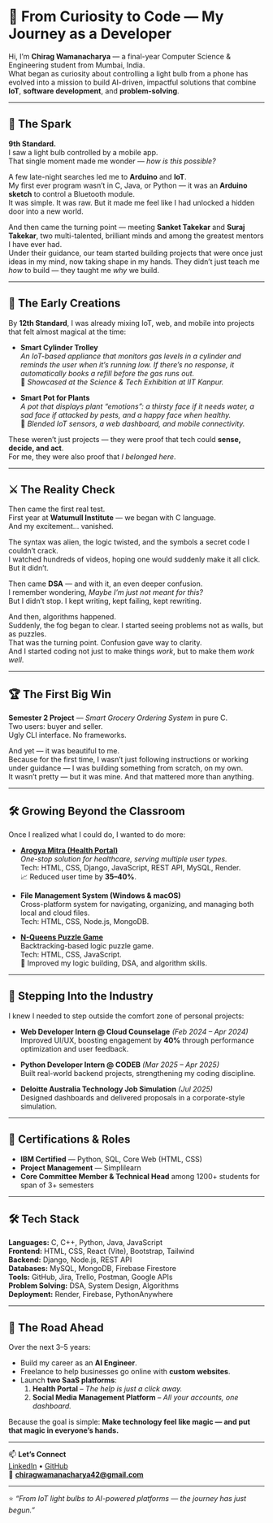# 🚀 From Curiosity to Code — My Journey as a Developer

Hi, I’m **Chirag Wamanacharya** — a final-year Computer Science & Engineering student from Mumbai, India.  
What began as curiosity about controlling a light bulb from a phone has evolved into a mission to build AI-driven, impactful solutions that combine **IoT**, **software development**, and **problem-solving**.

---

## 🌱 The Spark
**9th Standard.**  
I saw a light bulb controlled by a mobile app.  
That single moment made me wonder — *how is this possible?*

A few late-night searches led me to **Arduino** and **IoT**.  
My first ever program wasn’t in C, Java, or Python — it was an **Arduino sketch** to control a Bluetooth module.  
It was simple. It was raw. But it made me feel like I had unlocked a hidden door into a new world.

And then came the turning point — meeting **Sanket Takekar** and **Suraj Takekar**, two multi-talented, brilliant minds and among the greatest mentors I have ever had.  
Under their guidance, our team started building projects that were once just ideas in my mind, now taking shape in my hands. They didn’t just teach me *how* to build — they taught me *why* we build.

---

## 🌿 The Early Creations
By **12th Standard**, I was already mixing IoT, web, and mobile into projects that felt almost magical at the time:  

- **Smart Cylinder Trolley**  
  *An IoT-based appliance that monitors gas levels in a cylinder and reminds the user when it’s running low. If there’s no response, it automatically books a refill before the gas runs out.*  
  🔹 *Showcased at the Science & Tech Exhibition at IIT Kanpur.*  

- **Smart Pot for Plants**  
  *A pot that displays plant “emotions”: a thirsty face if it needs water, a sad face if attacked by pests, and a happy face when healthy.*  
  🔹 *Blended IoT sensors, a web dashboard, and mobile connectivity.*  

These weren’t just projects — they were proof that tech could **sense, decide, and act**.  
For me, they were also proof that *I belonged here*.

---

## ⚔️ The Reality Check
Then came the first real test.  
First year at **Watumull Institute** — we began with C language.  
And my excitement… vanished.  

The syntax was alien, the logic twisted, and the symbols a secret code I couldn’t crack.  
I watched hundreds of videos, hoping one would suddenly make it all click. But it didn’t.  

Then came **DSA** — and with it, an even deeper confusion.  
I remember wondering, *Maybe I’m just not meant for this?*  
But I didn’t stop. I kept writing, kept failing, kept rewriting.  

And then, algorithms happened.  
Suddenly, the fog began to clear. I started seeing problems not as walls, but as puzzles.  
That was the turning point. Confusion gave way to clarity.  
And I started coding not just to make things *work*, but to make them *work well*.  

---

## 🏆 The First Big Win
**Semester 2 Project** — *Smart Grocery Ordering System* in pure C.  
Two users: buyer and seller.  
Ugly CLI interface. No frameworks.  

And yet — it was beautiful to me.  
Because for the first time, I wasn’t just following instructions or working under guidance — I was building something from scratch, on my own.  
It wasn’t pretty — but it was mine. And that mattered more than anything.

---

## 🛠 Growing Beyond the Classroom
Once I realized what I could do, I wanted to do more:  

- **[Arogya Mitra (Health Portal)](https://arogyamitra-2.onrender.com/)**  
  *One-stop solution for healthcare, serving multiple user types.*  
  Tech: HTML, CSS, Django, JavaScript, REST API, MySQL, Render.  
  📈 Reduced user time by **35–40%**.

- **File Management System (Windows & macOS)**  
  Cross-platform system for navigating, organizing, and managing both local and cloud files.  
  Tech: HTML, CSS, Node.js, MongoDB.

- **[N-Queens Puzzle Game](https://8-queengame.netlify.app/)**  
  Backtracking-based logic puzzle game.  
  Tech: HTML, CSS, JavaScript.  
  🎯 Improved my logic building, DSA, and algorithm skills.

---

## 💼 Stepping Into the Industry
I knew I needed to step outside the comfort zone of personal projects:  

- **Web Developer Intern @ Cloud Counselage** *(Feb 2024 – Apr 2024)*  
  Improved UI/UX, boosting engagement by **40%** through performance optimization and user feedback.

- **Python Developer Intern @ CODEB** *(Mar 2025 – Apr 2025)*  
  Built real-world backend projects, strengthening my coding discipline.

- **Deloitte Australia Technology Job Simulation** *(Jul 2025)*  
  Designed dashboards and delivered proposals in a corporate-style simulation.

---

## 📜 Certifications & Roles
- **IBM Certified** — Python, SQL, Core Web (HTML, CSS)  
- **Project Management** — Simplilearn  
- **Core Committee Member & Technical Head** among 1200+ students for span of 3+ semesters

---

## 🛠 Tech Stack
**Languages:** C, C++, Python, Java, JavaScript  
**Frontend:** HTML, CSS, React (Vite), Bootstrap, Tailwind  
**Backend:** Django, Node.js, REST API  
**Databases:** MySQL, MongoDB, Firebase Firestore  
**Tools:** GitHub, Jira, Trello, Postman, Google APIs  
**Problem Solving:** DSA, System Design, Algorithms  
**Deployment:** Render, Firebase, PythonAnywhere

---

## 🎯 The Road Ahead
Over the next 3–5 years:  
- Build my career as an **AI Engineer**.  
- Freelance to help businesses go online with **custom websites**.  
- Launch **two SaaS platforms**:  
  1. **Health Portal** – *The help is just a click away.*  
  2. **Social Media Management Platform** – *All your accounts, one dashboard.*  

Because the goal is simple: **Make technology feel like magic — and put that magic in everyone’s hands.**

---

📫 **Let’s Connect**  
[LinkedIn](https://www.linkedin.com/in/chirag-wamanacharya-a3ab6b255/) • [GitHub](https://github.com/Chirag-wamanacharya12)  
📧 **chiragwamanacharya42@gmail.com**

---
⭐ *“From IoT light bulbs to AI-powered platforms — the journey has just begun.”*
